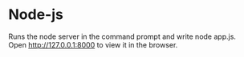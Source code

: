 # Node-js
Runs the node server in the command prompt and write node app.js.<br/>
Open http://127.0.0.1:8000 to view it in the browser.


